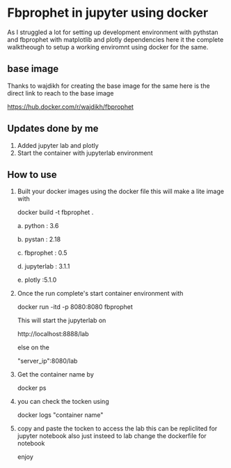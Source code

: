 # Fbprophet in jupyter using docker 
As I struggled a lot for setting up development environment with pythstan and fbprophet with matplotlib and plotly dependencies here it the complete walktheough to setup a working enviromnt using docker for the same.

## base image
Thanks to wajdikh for creating the base image for the same here is the direct link to reach to the base image<p>
https://hub.docker.com/r/wajdikh/fbprophet
  
## Updates done by me 
  1. Added jupyter lab and plotly
  2. Start the container with jupyterlab environment 
 
## How to use 
  1. Built your docker images using the docker file this will make a lite image with<p> docker build -t fbprophet . <p>
    a. python : 3.6<p>
    b. pystan : 2.18<p>
    c. fbprophet : 0.5<p>
    d. jupyterlab : 3.1.1<p>
    e. plotly :5.1.0
  2. Once the run complete's start container environment with <p> docker run -itd -p 8080:8080 fbprophet <p>
    This will start the jupyterlab on <p> http://localhost:8888/lab <p> else on the <p>"server_ip":8080/lab<p>
  3. Get the container name by <p>
    docker ps <p>
  4. you can check the tocken using <p>
    docker logs "container name" <p>
  5. copy and paste the tocken to access the lab this can be repliclited for jupyter notebook also just insteed to lab change the dockerfile for notebook <p>enjoy<p>
      

